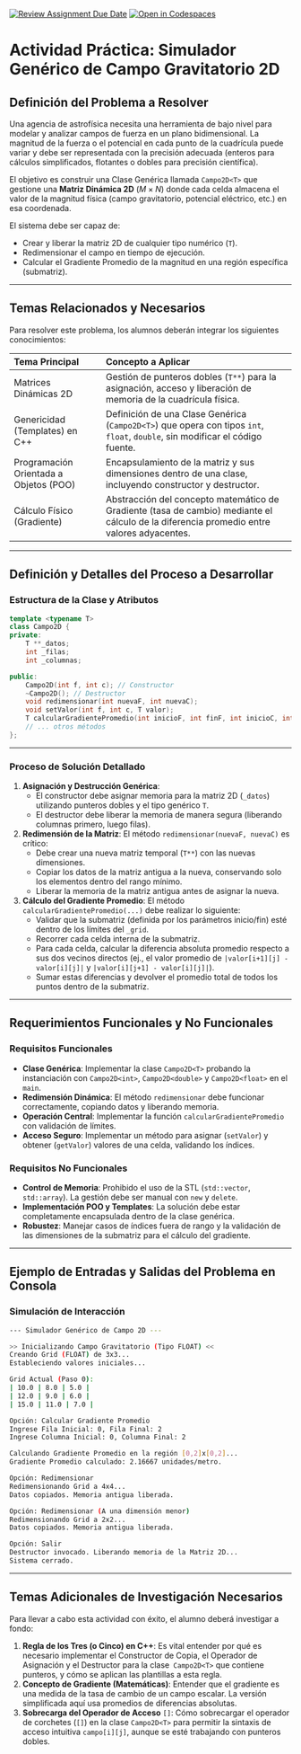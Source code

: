 [![Review Assignment Due Date](https://classroom.github.com/assets/deadline-readme-button-22041afd0340ce965d47ae6ef1cefeee28c7c493a6346c4f15d667ab976d596c.svg)](https://classroom.github.com/a/0yFiWenz)
[![Open in Codespaces](https://classroom.github.com/assets/launch-codespace-2972f46106e565e64193e422d61a12cf1da4916b45550586e14ef0a7c637dd04.svg)](https://classroom.github.com/open-in-codespaces?assignment_repo_id=21108207)
# Actividad Práctica: Simulador Genérico de Campo Gravitatorio 2D

## Definición del Problema a Resolver

Una agencia de astrofísica necesita una herramienta de bajo nivel para modelar y analizar campos de fuerza en un plano bidimensional. La magnitud de la fuerza o el potencial en cada punto de la cuadrícula puede variar y debe ser representada con la precisión adecuada (enteros para cálculos simplificados, flotantes o dobles para precisión científica).

El objetivo es construir una Clase Genérica llamada `Campo2D<T>` que gestione una **Matriz Dinámica 2D** ($M \times N$) donde cada celda almacena el valor de la magnitud física (campo gravitatorio, potencial eléctrico, etc.) en esa coordenada.

El sistema debe ser capaz de:

* Crear y liberar la matriz 2D de cualquier tipo numérico (`T`).
* Redimensionar el campo en tiempo de ejecución.
* Calcular el Gradiente Promedio de la magnitud en una región específica (submatriz).

---

## Temas Relacionados y Necesarios

Para resolver este problema, los alumnos deberán integrar los siguientes conocimientos:

| Tema Principal                                | Concepto a Aplicar                                                                                                                                                                                             |
| :-------------------------------------------- | :-------------------------------------------------------------------------------------------------------------------------------------------------------------------------------------------------------------- |
| Matrices Dinámicas 2D                         | Gestión de punteros dobles (`T**`) para la asignación, acceso y liberación de memoria de la cuadrícula física.                                                                                                  |
| Genericidad (Templates) en C++                | Definición de una Clase Genérica (`Campo2D<T>`) que opera con tipos `int`, `float`, `double`, sin modificar el código fuente.                                                                                  |
| Programación Orientada a Objetos (POO)        | Encapsulamiento de la matriz y sus dimensiones dentro de una clase, incluyendo constructor y destructor.                                                                                                        |
| Cálculo Físico (Gradiente)                    | Abstracción del concepto matemático de Gradiente (tasa de cambio) mediante el cálculo de la diferencia promedio entre valores adyacentes.|

---

## Definición y Detalles del Proceso a Desarrollar

### Estructura de la Clase y Atributos

```C++
template <typename T>
class Campo2D {
private:
    T **_datos;
    int _filas;
    int _columnas;

public:
    Campo2D(int f, int c); // Constructor
    ~Campo2D(); // Destructor
    void redimensionar(int nuevaF, int nuevaC);
    void setValor(int f, int c, T valor);
    T calcularGradientePromedio(int inicioF, int finF, int inicioC, int finC);
    // ... otros métodos
};
```

---

### Proceso de Solución Detallado

1. **Asignación y Destrucción Genérica**:
    * El constructor debe asignar memoria para la matriz 2D (`_datos`) utilizando punteros dobles y el tipo genérico `T`.
    * El destructor debe liberar la memoria de manera segura (liberando columnas primero, luego filas).
2. **Redimensión de la Matriz**: El método `redimensionar(nuevaF, nuevaC)` es crítico:
    * Debe crear una nueva matriz temporal (`T**`) con las nuevas dimensiones.
    * Copiar los datos de la matriz antigua a la nueva, conservando solo los elementos dentro del rango mínimo.
    * Liberar la memoria de la matriz antigua antes de asignar la nueva.
3. **Cálculo del Gradiente Promedio**: El método `calcularGradientePromedio(...)` debe realizar lo siguiente:
    * Validar que la submatriz (definida por los parámetros inicio/fin) esté dentro de los límites del `_grid`.
    * Recorrer cada celda interna de la submatriz.
    * Para cada celda, calcular la diferencia absoluta promedio respecto a sus dos vecinos directos (ej., el valor promedio de `|valor[i+1][j] - valor[i][j]|` y `|valor[i][j+1] - valor[i][j]|`).
    * Sumar estas diferencias y devolver el promedio total de todos los puntos dentro de la submatriz.

---

## Requerimientos Funcionales y No Funcionales

### Requisitos Funcionales

* **Clase Genérica**: Implementar la clase `Campo2D<T>` probando la instanciación con `Campo2D<int>`, `Campo2D<double>`  y `Campo2D<float>` en el `main`.
* **Redimensión Dinámica**: El método `redimensionar` debe funcionar correctamente, copiando datos y liberando memoria.
* **Operación Central**: Implementar la función `calcularGradientePromedio` con validación de límites.
* **Acceso Seguro**: Implementar un método para asignar (`setValor`) y obtener (`getValor`) valores de una celda, validando los índices.

### Requisitos No Funcionales

* **Control de Memoria**: Prohibido el uso de la STL (`std::vector`, `std::array`). La gestión debe ser manual con `new` y `delete`.
* **Implementación POO y Templates**: La solución debe estar completamente encapsulada dentro de la clase genérica.
* **Robustez**: Manejar casos de índices fuera de rango y la validación de las dimensiones de la submatriz para el cálculo del gradiente.

---

## Ejemplo de Entradas y Salidas del Problema en Consola

### Simulación de Interacción


```bash
--- Simulador Genérico de Campo 2D ---

>> Inicializando Campo Gravitatorio (Tipo FLOAT) <<
Creando Grid (FLOAT) de 3x3...
Estableciendo valores iniciales...

Grid Actual (Paso 0):
| 10.0 | 8.0 | 5.0 |
| 12.0 | 9.0 | 6.0 |
| 15.0 | 11.0 | 7.0 |

Opción: Calcular Gradiente Promedio
Ingrese Fila Inicial: 0, Fila Final: 2
Ingrese Columna Inicial: 0, Columna Final: 2

Calculando Gradiente Promedio en la región [0,2]x[0,2]...
Gradiente Promedio calculado: 2.16667 unidades/metro.

Opción: Redimensionar
Redimensionando Grid a 4x4...
Datos copiados. Memoria antigua liberada.

Opción: Redimensionar (A una dimensión menor)
Redimensionando Grid a 2x2...
Datos copiados. Memoria antigua liberada.

Opción: Salir
Destructor invocado. Liberando memoria de la Matriz 2D...
Sistema cerrado.
```

---

## Temas Adicionales de Investigación Necesarios

Para llevar a cabo esta actividad con éxito, el alumno deberá investigar a fondo:

1. **Regla de los Tres (o Cinco) en C++**: Es vital entender por qué es necesario implementar el Constructor de Copia, el Operador de Asignación y el Destructor para la clase` Campo2D<T>` que contiene punteros, y cómo se aplican las plantillas a esta regla.
2. **Concepto de Gradiente (Matemáticas)**: Entender que el gradiente es una medida de la tasa de cambio de un campo escalar. La versión simplificada aquí usa promedios de diferencias absolutas.
3. **Sobrecarga del Operador de Acceso** `[]`: Cómo sobrecargar el operador de corchetes (`[]`) en la clase `Campo2D<T>` para permitir la sintaxis de acceso intuitiva `campo[i][j]`, aunque se esté trabajando con punteros dobles.
